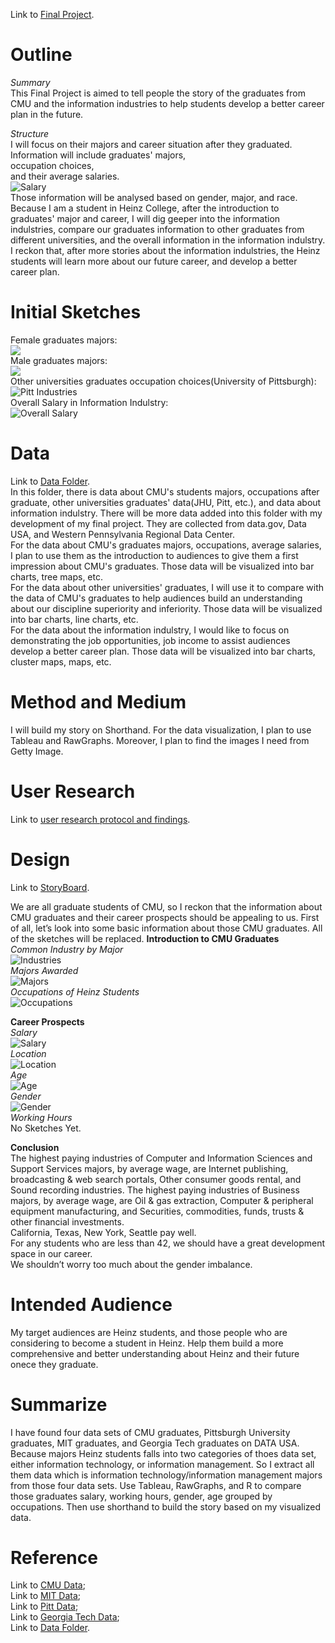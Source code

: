Link to [Final Project](https://albertzhong-95.github.io/Final-Project_Han-Zhong/).  
  
# Outline
  
*Summary*  
This Final Project is aimed to tell people the story of the graduates from CMU and the information industries to help students develop a better career plan in the future.
  
*Structure*  
I will focus on their majors and career situation after they graduated.
Information will include graduates' majors,  
occupation choices,    
and their average salaries.  
![Salary](Images/Common%20Jobs%20by%20Major.png)  
Those information will be analysed based on gender, major, and race.  
Because I am a student in Heinz College, after the introduction to graduates' major and career, I will dig geeper into the information indulstries, compare our graduates information to other graduates from different universities, and the overall information in the information indulstry. I reckon that, after more stories about the information indulstries, the Heinz students will learn more about our future career, and develop a better career plan.
  
# Initial Sketches
Female graduates majors:  
![](Images/Most%20Common%20Female%20Majors.png)  
Male graduates majors:  
![](Images/Most%20Common%20Male%20Majors.png)  
Other universities graduates occupation choices(University of Pittsburgh):  
![Pitt Industries](Images/Common%20Jobs%20by%20Major(Pitt).png)  
Overall Salary in Information Indulstry:  
![Overall Salary](Images/Average%20Salary.png)  
  
# Data
Link to [Data Folder](https://github.com/albertzhong-95/Final-Project_Han-Zhong/tree/master/data).  
In this folder, there is data about CMU's students majors, occupations after graduate, other universities graduates' data(JHU, Pitt, etc.), and data about information indulstry. There will be more data added into this folder with my development of my final project. They are collected from data.gov, Data USA, and Western Pennsylvania Regional Data Center.  
For the data about CMU's graduates majors, occupations, average salaries, I plan to use them as the introduction to audiences to give them a first impression about CMU's graduates. Those data will be visualized into bar charts, tree maps, etc.  
For the data about other universities' graduates, I will use it to compare with the data of CMU's graduates to help audiences build an understanding about our discipline superiority and inferiority. Those data will be visualized into bar charts, line charts, etc.  
For the data about the information indulstry, I would like to focus on demonstrating the job opportunities, job income to assist audiences develop a better career plan. Those data will be visualized into bar charts, cluster maps, maps, etc.  
  
# Method and Medium
I will build my story on Shorthand. For the data visualization, I plan to use Tableau and RawGraphs. Moreover, I plan to find the images I need from Getty Image.

# User Research
Link to [user research protocol and findings](https://drive.google.com/file/d/1F4xXjzxW_-qyB6vrO4tP1dBQw5z57y1x/view?usp=sharing).
  
# Design  
Link to [StoryBoard](https://carnegiemellon.shorthandstories.com/-learn-more-about-heinz-graduates-occupation-choices-/index.html).  
  
We are all graduate students of CMU, so I reckon that the information about CMU graduates and their career prospects should be appealing to us.
First of all, let’s look into some basic information about those CMU graduates.
All of the sketches will be replaced.
**Introduction to CMU Graduates**  
*Common Industry by Major*  
![Industries](Images/Industry.jpg)  
*Majors Awarded*  
![Majors](Images/Majors%20Awarded.png)  
*Occupations of Heinz Students*  
![Occupations](Images/Heinz%20Occupation.png)  
  
**Career Prospects**  
*Salary*  
![Salary](Images/Average%20Salary.png)  
*Location*  
![Location](Images/Highest%20Paying%20Locations.png)  
*Age*    
![Age](Images/Age%20by%20Gender.png)  
*Gender*  
![Gender](Images/Gender.png)  
*Working Hours*   
No Sketches Yet.
  
**Conclusion**  
The highest paying industries of Computer and Information Sciences and Support Services majors, by average wage, are Internet publishing, broadcasting & web search portals, Other consumer goods rental, and Sound recording industries. The highest paying industries of Business majors, by average wage, are Oil & gas extraction, Computer & peripheral equipment manufacturing, and Securities, commodities, funds, trusts & other financial investments.  
California, Texas, New York, Seattle pay well.  
For any students who are less than 42, we should have a great development space in our career.  
We shouldn’t worry too much about the gender imbalance.  
  
# Intended Audience
My target audiences are Heinz students, and those people who are considering to become a student in Heinz. Help them build a more comprehensive and better understanding about Heinz and their future onece they graduate.  
  
# Summarize
I have found four data sets of CMU graduates, Pittsburgh University graduates, MIT graduates, and Georgia Tech graduates on DATA USA. Because majors Heinz students falls into two categories of thoes data set, either information technology, or information management. So I extract all them data which is information technology/information management majors from those four data sets. Use Tableau, RawGraphs, and R to compare those graduates salary, working hours, gender, age grouped by occupations. Then use shorthand to build the story based on my visualized data.  
  
# Reference
Link to [CMU Data](https://datausa.io/profile/university/carnegie-mellon-university#graduates);  
Link to [MIT Data](https://datausa.io/profile/university/massachusetts-institute-of-technology);  
Link to [Pitt Data](https://datausa.io/profile/university/university-of-pittsburgh-pittsburgh-campus);  
Link to [Georgia Tech Data](https://datausa.io/profile/university/georgia-institute-of-technology-main-campus);  
Link to [Data Folder](https://github.com/albertzhong-95/Final-Project_Han-Zhong/tree/master/data). 
